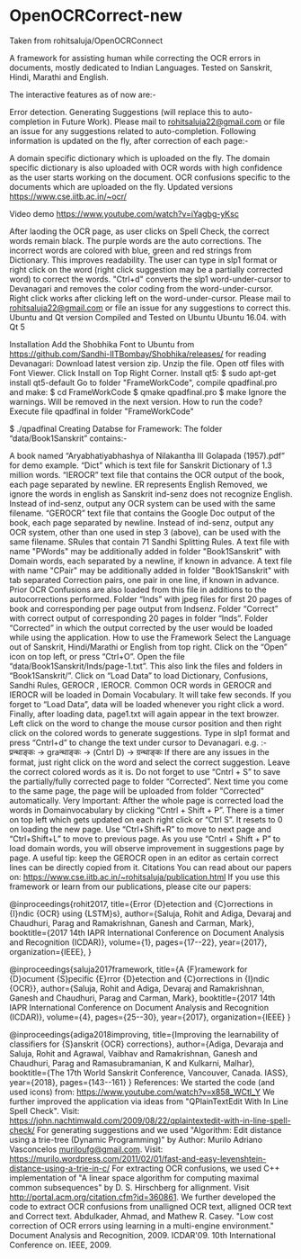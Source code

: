 # OpenOCRCorrect-new
Taken from rohitsaluja/OpenOCRConnect

A framework for assisting human while correcting the OCR errors in documents, mostly dedicated to Indian Languages. Tested on Sanskrit, Hindi, Marathi and English.

The interactive features as of now are:-

Error detection.
Generating Suggestions (will replace this to auto-completion in Future Work). Please mail to rohitsaluja22@gmail.com or file an issue for any suggestions related to auto-completion.
Following information is updated on the fly, after correction of each page:-

A domain specific dictionary which is uploaded on the fly.
The domain specific dictionary is also uploaded with OCR words with high confidence as the user starts working on the document.
OCR confusions specific to the documents which are uploaded on the fly.
Updated versions
https://www.cse.iitb.ac.in/~ocr/

Video demo
https://www.youtube.com/watch?v=iYagbg-yKsc

After laoding the OCR page, as user clicks on Spell Check, the correct words remain black.
The purple words are the auto corrections.
The incorrect words are colored with blue, green and red strings from Dictionary. This improves readability.
The user can type in slp1 format or right click on the word (right click suggestion may be a partially corrected word) to correct the words. "Ctrl+d" converts the slp1 word-under-cursor to Devanagari and removes the color coding from the word-under-cursor. Right click works after clicking left on the word-under-cursor. Please mail to rohitsaluja22@gmail.com or file an issue for any suggestions to correct this.
Ubuntu and Qt version
Compiled and Tested on Ubuntu Ubuntu 16.04. with Qt 5

Installation
Add the Shobhika Font to Ubuntu from https://github.com/Sandhi-IITBombay/Shobhika/releases/ for reading Devanagari:
Download latest version zip.
Unzip the file.
Open otf files with Font Viewer.
Click Install on Top Right Corner.
Install qt5:
$ sudo apt-get install qt5-default
Go to folder "FrameWorkCode", compile qpadfinal.pro and make:
$ cd FrameWorkCode
$ qmake qpadfinal.pro
$ make
Ignore the warnings. Will be removed in the next version.
How to run the code?
Execute file qpadfinal in folder "FrameWorkCode"

$ ./qpadfinal
Creating Databse for Framework:
The folder “data/Book1Sanskrit” contains:-

A book named “Aryabhatiyabhashya of Nilakantha III Golapada (1957).pdf” for demo example.
“Dict” which is text file for Sanskrit Dictionary of 1.3 million words.
“IEROCR” text file that contains the OCR output of the book, each page separated by newline. ER represents English Removed, we ignore the words in english as Sanskrit ind-senz does not recognize English. Instead of ind-senz, output any OCR system can be used with the same filename.
“GEROCR” text file that contains the Google Doc output of the book, each page separated by newline. Instead of ind-senz, output any OCR system, other than one used in step 3 (above), can be used with the same filename.
SRules that contain 71 Sandhi Splitting Rules.
A text file with name "PWords" may be additionally added in folder "Book1Sanskrit" with Domain words, each separated by a newline, if known in advance.
A text file with name "CPair" may be additionally added in folder "Book1Sanskrit" with tab separated Correction pairs, one pair in one line, if known in advance. Prior OCR Confusions are also loaded from this file in additions to the autocorrections performed.
Folder “Inds” with jpeg files for first 20 pages of book and corresponding per page output from Indsenz.
Folder “Correct” with correct output of corresponding 20 pages in folder “Inds”.
Folder “Corrected” in which the output corrected by the user would be loaded while using the application.
How to use the Framework
Select the Language out of Sanskrit, Hindi/Marathi or English from top right. Click on the “Open” icon on top left, or press “Ctrl+O”.
Open the file “data/Book1Sanskrit/Inds/page-1.txt”. This also link the files and folders in “Book1Sanskrit/”.
Click on “Load Data” to load Dictionary, Confusions, Sandhi Rules, GEROCR , IEROCR. Common OCR words in GEROCR and IEROCR will be loaded in Domain Vocabulary. It will take few seconds. If you forget to “Load Data”, data will be loaded whenever you right click a word.
Finally, after loading data, page1.txt will again appear in the text browzer. Left click on the word to change the mouse cursor position and then right click on the colored words to generate suggestions.
Type in slp1 format and press “Cntrl+d” to change the text under cursor to Devanagari. e.g. :- प्रन्थाङ्कः -> graन्थाङ्कः -> (Cntrl D) -> ग्रन्थाङ्कः If there are any issues in the format, just right click on the word and select the correct suggestion. Leave the correct colored words as it is.
Do not forget to use “Cntrl + S” to save the partially/fully corrected page to folder “Corrected”. Next time you come to the same page, the page will be uploaded from folder “Corrected” automatically.
Very Important: Afther the whole page is corrected load the words in Domainvocabulary by clicking “Cntrl + Shift + P”.
There is a timer on top left which gets updated on each right click or “Ctrl S”. It resets to 0 on loading the new page. Use “Ctrl+Shift+R” to move to next page and “Ctrl+Shift+L” to move to previous page.
As you use “Cntrl + Shift + P” to load domain words, you will observe improvement in suggestions page by page.
A useful tip: keep the GEROCR open in an editor as certain correct lines can be directly copied from it.
Citations
You can read about our papers on: https://www.cse.iitb.ac.in/~rohitsaluja/publication.html If you use this framework or learn from our publications, please cite our papers:

@inproceedings{rohit2017,
  title={Error {D}etection and {C}orrections in {I}ndic {OCR} using {LSTM}s},
  author={Saluja, Rohit and Adiga, Devaraj and Chaudhuri, Parag and Ramakrishnan, Ganesh and Carman, Mark},
  booktitle={2017 14th IAPR International Conference on Document Analysis and Recognition (ICDAR)},
  volume={1},
  pages={17--22},
  year={2017},
  organization={IEEE},
}

@inproceedings{saluja2017framework,
  title={A {F}ramework for {D}ocument {S}pecific {E}rror {D}etection and {C}orrections in {I}ndic {OCR}},
  author={Saluja, Rohit and Adiga, Devaraj and Ramakrishnan, Ganesh and Chaudhuri, Parag and Carman, Mark},
  booktitle={2017 14th IAPR International Conference on Document Analysis and Recognition (ICDAR)},
  volume={4},
  pages={25--30},
  year={2017},
  organization={IEEE}
}

@inproceedings{adiga2018improving,
  title={Improving the learnability of classifiers for {S}anskrit {OCR} corrections},
  author={Adiga, Devaraja and Saluja, Rohit and Agrawal, Vaibhav and Ramakrishnan, Ganesh and Chaudhuri, Parag and Ramasubramanian, K and Kulkarni, Malhar},
  booktitle={The 17th World Sanskrit Conference, Vancouver, Canada. IASS},
  year={2018},
  pages={143--161}
}
References:
We started the code (and used icons) from: https://www.youtube.com/watch?v=x858_WCtl_Y
We further improved the application via ideas from "QPlainTextEdit With In Line Spell Check". Visit: https://john.nachtimwald.com/2009/08/22/qplaintextedit-with-in-line-spell-check/
For generating suggestions and we used "Algorithm: Edit distance using a trie-tree (Dynamic Programming)" by Author: Murilo Adriano Vasconcelos muriloufg@gmail.com. Visit: https://murilo.wordpress.com/2011/02/01/fast-and-easy-levenshtein-distance-using-a-trie-in-c/
For extracting OCR confusions, we used C++ implementation of "A linear space algorithm for computing maximal common subsequences" by D. S. Hirschberg for allignment. Visit http://portal.acm.org/citation.cfm?id=360861. We further developed the code to extract OCR confusions from unalligned OCR text, alligned OCR text and Correct text.
Abdulkader, Ahmad, and Mathew R. Casey. "Low cost correction of OCR errors using learning in a multi-engine environment." Document Analysis and Recognition, 2009. ICDAR'09. 10th International Conference on. IEEE, 2009.
